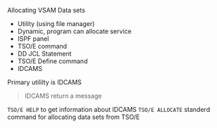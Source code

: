 
Allocating VSAM Data sets
* Utility (using file manager)
* Dynamic, program can allocate service
* ISPF panel
* TSO/E command
* DD JCL Statement
* TSO/E Define command
* IDCAMS

Primary utililty is IDCAMS

> IDCAMS return a message 


`TSO/E HELP` to get information about IDCAMS
`TSO/E ALLOCATE` standerd command for allocating data sets from TSO/E 


